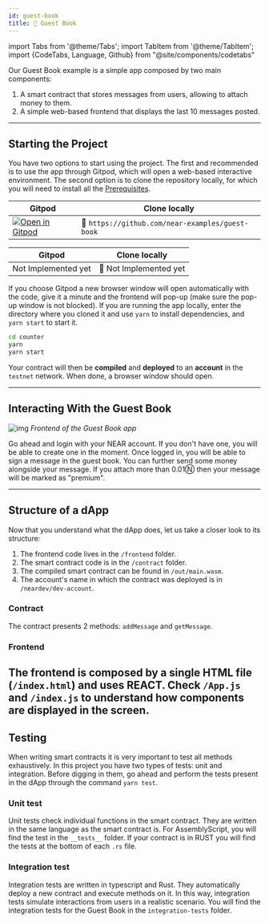 ```yaml
---
id: guest-book
title: 📖 Guest Book
---
```

import Tabs from '@theme/Tabs';
import TabItem from '@theme/TabItem';
import {CodeTabs, Language, Github} from "@site/components/codetabs"

Our Guest Book example is a simple app composed by two main components:
  1. A smart contract that stores messages from users, allowing to attach money to them.
  2. A simple web-based frontend that displays the last 10 messages posted.

---

## Starting the Project

You have two options to start using the project. The first and recommended is to use the app through Gitpod, which will open a web-based interactive environment. The second option is to clone the repository locally, for which you will need to install all the [Prerequisites](../prerequisites.md).

<Tabs className="language-tabs" groupId="code-tabs">
  <TabItem value={1} label="🚀 - AssemblyScript">

  | Gitpod                                                                                                                                                          | Clone locally                                   |
  | --------------------------------------------------------------------------------------------------------------------------------------------------------------- | ----------------------------------------------- |
  | <a href="https://gitpod.io/#https://github.com/near-examples/guest-book.git"><img src="https://gitpod.io/button/open-in-gitpod.svg" alt="Open in Gitpod" /></a> | 🚀 `https://github.com/near-examples/guest-book` |

  </TabItem>
  <TabItem value={0} label="🦀 - Rust">

  | Gitpod              | Clone locally         |
  | ------------------- | --------------------- |
  | Not Implemented yet | 🦀 Not Implemented yet |

  </TabItem>
</Tabs>


If you choose Gitpod a new browser window will open automatically with the code, give it a minute and the frontend will pop-up (make sure the pop-up window is not blocked). If you are running the app locally, enter the directory where you cloned it and use `yarn` to install dependencies, and `yarn start` to start it.

```bash
cd counter
yarn
yarn start
```
Your contract will then be **compiled** and **deployed** to an **account** in the `testnet` network. When done, a browser window should open.

---

## Interacting With the Guest Book

![img](/docs/assets/examples/guest-book.png)
*Frontend of the Guest Book app*

Go ahead and login with your NEAR account. If you don't have one, you will be able to create one in the moment. Once logged in,
you will be able to sign a message in the guest book. You can further send some money alongside your message. If you attach
more than 0.01Ⓝ then your message will be marked as "premium".

---

## Structure of a dApp

Now that you understand what the dApp does, let us take a closer look to its structure:

1. The frontend code lives in the `/frontend` folder.
2. The smart contract code is in the `/contract` folder.
3. The compiled smart contract can be found in `/out/main.wasm`.
4. The account's name in which the contract was deployed is in `/neardev/dev-account`.

### Contract
The contract presents 2 methods: `addMessage` and `getMessage`.

<CodeTabs>
  <Language value="🚀 - AssemblyScript" language="ts">
    <Github fname="index.ts"
            url="https://github.com/near-examples/guest-book/blob/update_to_current_format/contract/assembly/main.ts"/>
  </Language>
</CodeTabs>

### Frontend
The frontend is composed by a single HTML file (`/index.html`) and uses REACT. Check `/App.js` and `/index.js` to understand how
components are displayed in the screen.
---

## Testing

When writing smart contracts it is very important to test all methods exhaustively. In this
project you have two types of tests: unit and integration. Before digging in them,
go ahead and perform the tests present in the dApp through the command `yarn test`.

### Unit test

Unit tests check individual functions in the smart contract. They are written in the
same language as the smart contract is. For AssemblyScript, you will find the test in the 
`__tests__` folder. If your contract is in RUST you will find the tests at the bottom of
each `.rs` file.

<CodeTabs>
  <Language value="🚀 - AssemblyScript" language="ts">
    <Github fname="main.spec.ts"
            url="https://github.com/near-examples/guest-book/blob/update_to_current_format/contract/assembly/__tests__/guestbook.spec.ts"
            start="18" end="37" />
  </Language>
</CodeTabs>

### Integration test

Integration tests are written in typescript and Rust. They automatically deploy a new
contract and execute methods on it. In this way, integration tests simulate interactions
from users in a realistic scenario. You will find the integration tests for the Guest Book in the `integration-tests`
folder.